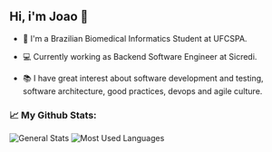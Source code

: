 ## Hi, i'm Joao 👋

- 📘 I'm a Brazilian Biomedical Informatics Student at UFCSPA.

- 💻 Currently working as Backend Software Engineer at Sicredi.

- 📚 I have great interest about software development and testing, software architecture, good practices, devops and agile culture.

### 📈 My Github Stats:

![General Stats](https://github-readme-stats.vercel.app/api?username=joaodartora&count_private=true&include_all_commits=true&show_icons=true&theme=synthwave)
![Most Used Languages](https://github-readme-stats.vercel.app/api/top-langs/?username=joaodartora&count_private=true&layout=compact&show_icons=true&langs_count=20&theme=synthwave)
